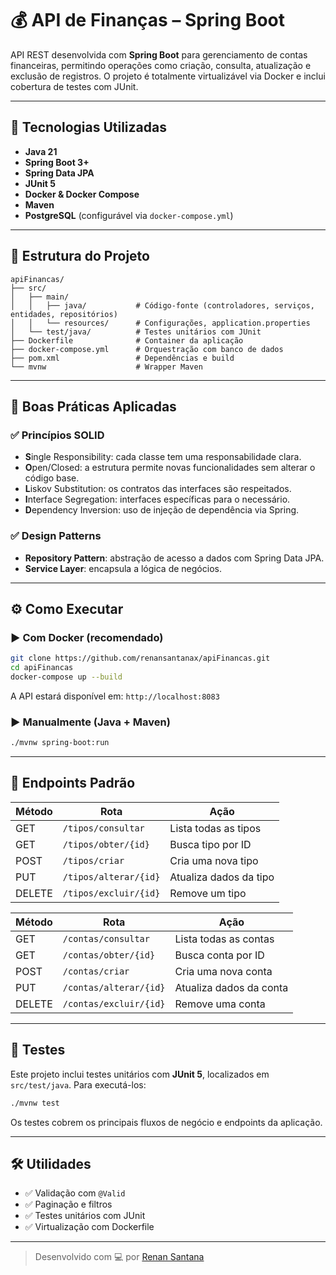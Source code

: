 # 💰 API de Finanças – Spring Boot

API REST desenvolvida com **Spring Boot** para gerenciamento de contas financeiras, permitindo operações como criação, consulta, atualização e exclusão de registros. O projeto é totalmente virtualizável via Docker e inclui cobertura de testes com JUnit.

---

## 🚀 Tecnologias Utilizadas

- **Java 21**
- **Spring Boot 3+**
- **Spring Data JPA**
- **JUnit 5**
- **Docker & Docker Compose**
- **Maven**
- **PostgreSQL** (configurável via `docker-compose.yml`)

---

## 📁 Estrutura do Projeto

```
apiFinancas/
├── src/
│   ├── main/
│   │   ├── java/           # Código-fonte (controladores, serviços, entidades, repositórios)
│   │   └── resources/      # Configurações, application.properties
│   └── test/java/          # Testes unitários com JUnit
├── Dockerfile              # Container da aplicação
├── docker-compose.yml      # Orquestração com banco de dados
├── pom.xml                 # Dependências e build
└── mvnw                    # Wrapper Maven
```

---

## 🧠 Boas Práticas Aplicadas

### ✅ Princípios SOLID

- **S**ingle Responsibility: cada classe tem uma responsabilidade clara.
- **O**pen/Closed: a estrutura permite novas funcionalidades sem alterar o código base.
- **L**iskov Substitution: os contratos das interfaces são respeitados.
- **I**nterface Segregation: interfaces específicas para o necessário.
- **D**ependency Inversion: uso de injeção de dependência via Spring.

### ✅ Design Patterns

- **Repository Pattern**: abstração de acesso a dados com Spring Data JPA.
- **Service Layer**: encapsula a lógica de negócios.

---

## ⚙️ Como Executar

### ▶️ Com Docker (recomendado)

```bash
git clone https://github.com/renansantanax/apiFinancas.git
cd apiFinancas
docker-compose up --build
```

A API estará disponível em: `http://localhost:8083`

### ▶️ Manualmente (Java + Maven)

```bash
./mvnw spring-boot:run
```

---

## 📌 Endpoints Padrão

| Método | Rota                      | Ação                        |
|--------|---------------------------|-----------------------------|
| GET    | `/tipos/consultar`        | Lista todas as tipos        |
| GET    | `/tipos/obter/{id}`       | Busca tipo por ID           |
| POST   | `/tipos/criar`            | Cria uma nova tipo          |
| PUT    | `/tipos/alterar/{id}`     | Atualiza dados da tipo      |
| DELETE | `/tipos/excluir/{id}`     | Remove um tipo              |



| Método | Rota                        | Ação                        |
|--------|-----------------------------|-----------------------------|
| GET    | `/contas/consultar`         | Lista todas as contas       |
| GET    | `/contas/obter/{id}`        | Busca conta por ID          |
| POST   | `/contas/criar`             | Cria uma nova conta         |
| PUT    | `/contas/alterar/{id}`      | Atualiza dados da conta     |
| DELETE | `/contas/excluir/{id}`      | Remove uma conta            |

---

## 🧪 Testes

Este projeto inclui testes unitários com **JUnit 5**, localizados em `src/test/java`. Para executá-los:

```bash
./mvnw test
```

Os testes cobrem os principais fluxos de negócio e endpoints da aplicação.

---

## 🛠️ Utilidades

- ✅ Validação com `@Valid`
- ✅ Paginação e filtros
- ✅ Testes unitários com JUnit
- ✅ Virtualização com Dockerfile

---

> Desenvolvido com 💻 por [Renan Santana](https://github.com/renansantanax)

